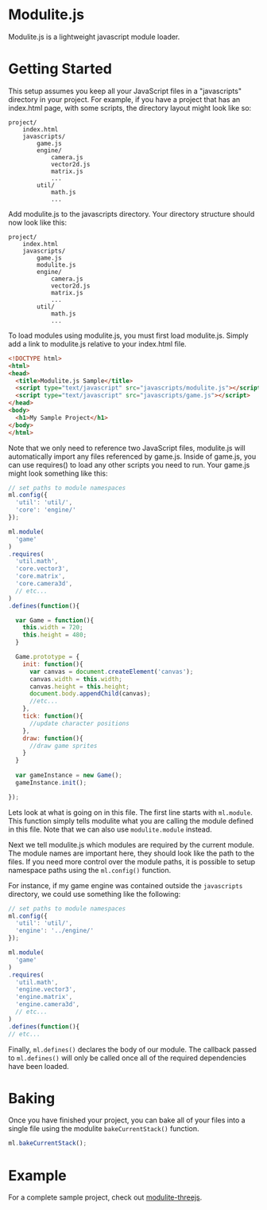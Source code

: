 Modulite.js
===========

Modulite.js is a lightweight javascript module loader.

Getting Started
===============

This setup assumes you keep all your JavaScript files in a "javascripts" directory in your project. For example, if you have a project that has an index.html page, with some scripts, the directory layout might look like so:

```
project/
    index.html
    javascripts/
        game.js
        engine/
            camera.js
            vector2d.js
            matrix.js
            ...
        util/
            math.js
            ...
```

Add modulite.js to the javascripts directory. Your directory structure should now look like this:

```
project/
    index.html
    javascripts/
        game.js
        modulite.js
        engine/
            camera.js
            vector2d.js
            matrix.js
            ...
        util/
            math.js
            ...
```

To load modules using modulite.js, you must first load modulite.js. Simply add a link to modulite.js relative to your index.html file.

```html
<!DOCTYPE html>
<html>
<head>
  <title>Modulite.js Sample</title>
  <script type="text/javascript" src="javascripts/modulite.js"></script>
  <script type="text/javascript" src="javascripts/game.js"></script>
</head>
<body>
  <h1>My Sample Project</h1>
</body>
</html>
```

Note that we only need to reference two JavaScript files, modulite.js will automatically import any files referenced by game.js. Inside of game.js, you can use requires() to load any other scripts you need to run. Your game.js might look something like this:

```javascript
// set paths to module namespaces
ml.config({
  'util': 'util/',
  'core': 'engine/'
});

ml.module(
  'game'
)
.requires(
  'util.math',
  'core.vector3',
  'core.matrix',
  'core.camera3d',
  // etc...
)
.defines(function(){

  var Game = function(){
    this.width = 720;
    this.height = 480;
  }

  Game.prototype = {
    init: function(){
      var canvas = document.createElement('canvas');
      canvas.width = this.width;
      canvas.height = this.height;
      document.body.appendChild(canvas);
      //etc...
    },
    tick: function(){
      //update character positions
    },
    draw: function(){
      //draw game sprites
    }
  }
  
  var gameInstance = new Game();
  gameInstance.init();

});
```

Lets look at what is going on in this file. The first line starts with `ml.module`. This function simply tells modulite what you are calling the module defined in this file. Note that we can also use `modulite.module` instead.  

Next we tell modulite.js which modules are required by the current module. The module names are important here, they should look like the path to the files. If you need more control over the module paths, it is possible to setup namespace paths using the `ml.config()` function. 

For instance, if my game engine was contained outside the `javascripts` directory, we could use something like the following:

```javascript
// set paths to module namespaces
ml.config({
  'util': 'util/',
  'engine': '../engine/'
});

ml.module(
  'game'
)
.requires(
  'util.math',
  'engine.vector3',
  'engine.matrix',
  'engine.camera3d',
  // etc...
)
.defines(function(){
// etc...
```

Finally, `ml.defines()` declares the body of our module. The callback passed to `ml.defines()` will only be called once all of the required dependencies have been loaded.

Baking
======

Once you have finished your project, you can bake all of your files into a single file using the modulite `bakeCurrentStack()` function.

```javascript
ml.bakeCurrentStack();
```

Example
=======

For a complete sample project, check out <a href="https://github.com/zfedoran/modulite-threejs">modulite-threejs</a>.
